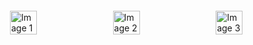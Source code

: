 
<body styly="  margin: 0;
            padding: 0;
            display: flex;
            justify-content: space-between;">
    <div style="  width: 100%;
            display: flex;
            justify-content: space-between;
            padding: 10px;
            box-sizing: border-box;">
        <img src="https://via.placeholder.com/300" alt="Image 1" style="width: 32%;
            padding: 10px;
            box-sizing: border-box;" >
        <img src="https://via.placeholder.com/300" alt="Image 2" style="width: 32%;
            padding: 10px;
            box-sizing: border-box;">
        <img src="https://via.placeholder.com/300" alt="Image 3" style="width: 32%;
            padding: 10px;
            box-sizing: border-box;">
    </div>
</body>


